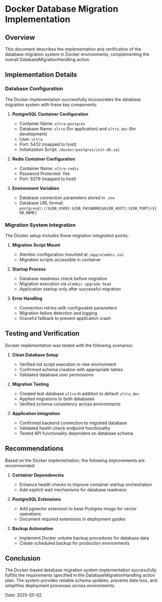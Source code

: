 # Docker Database Migration Implementation

## Overview

This document describes the implementation and verification of the database migration system in Docker environments, complementing the overall DatabaseMigrationHandling action.

## Implementation Details

### Database Configuration

The Docker implementation successfully incorporates the database migration system with these key components:

1. **PostgreSQL Container Configuration**

   - Container Name: `ultra-postgres`
   - Database Name: `ultra` (for application) and `ultra_dev` (for development)
   - User: `ultra`
   - Port: 5432 (mapped to host)
   - Initialization Script: `/docker/postgres/init-db.sql`

2. **Redis Container Configuration**

   - Container Name: `ultra-redis`
   - Password Protected: Yes
   - Port: 6379 (mapped to host)

3. **Environment Variables**
   - Database connection parameters stored in `.env`
   - Database URL format: `postgresql://${DB_USER}:${DB_PASSWORD}@${DB_HOST}:${DB_PORT}/${DB_NAME}`

### Migration System Integration

The Docker setup includes these migration integration points:

1. **Migration Script Mount**

   - Alembic configuration mounted at `/app/alembic.ini`
   - Migration scripts accessible in container

2. **Startup Process**

   - Database readiness check before migration
   - Migration execution via `alembic upgrade head`
   - Application startup only after successful migration

3. **Error Handling**
   - Connection retries with configurable parameters
   - Migration failure detection and logging
   - Graceful fallback to prevent application crash

## Testing and Verification

Docker implementation was tested with the following scenarios:

1. **Clean Database Setup**

   - Verified init script execution in new environment
   - Confirmed schema creation with appropriate tables
   - Validated database user permissions

2. **Migration Testing**

   - Created test database `ultra` in addition to default `ultra_dev`
   - Applied migrations to both databases
   - Verified schema consistency across environments

3. **Application Integration**
   - Confirmed backend connection to migrated database
   - Validated health check endpoint functionality
   - Tested API functionality dependent on database schema

## Recommendations

Based on the Docker implementation, the following improvements are recommended:

1. **Container Dependencies**

   - Enhance health checks to improve container startup orchestration
   - Add explicit wait mechanisms for database readiness

2. **PostgreSQL Extensions**

   - Add pgvector extension to base Postgres image for vector operations
   - Document required extensions in deployment guides

3. **Backup Automation**
   - Implement Docker volume backup procedures for database data
   - Create scheduled backup for production environments

## Conclusion

The Docker-based database migration system implementation successfully fulfills the requirements specified in the DatabaseMigrationHandling action plan. The system provides reliable schema updates, prevents data loss, and simplifies deployment processes across environments.

Date: 2025-05-02
